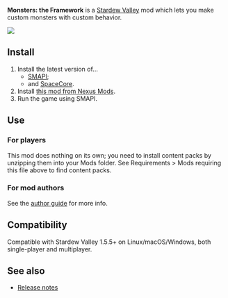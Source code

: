 ﻿**Monsters: the Framework** is a [Stardew Valley](http://stardewvalley.net/) mod which lets you
make custom monsters with custom behavior.

![](screenshot.png)

## Install
1. Install the latest version of...
   * [SMAPI](https://smapi.io);
   * and [SpaceCore](https://www.nexusmods.com/stardewvalley/mods/1348).
2. Install [this mod from Nexus Mods](http://www.nexusmods.com/stardewvalley/mods/10673).
3. Run the game using SMAPI.

## Use
### For players
This mod does nothing on its own; you need to install content packs by unzipping them into your Mods folder. See Requirements > Mods requiring this file above to find content packs.

### For mod authors
See the [author guide](author-guide.md) for more info.

## Compatibility
Compatible with Stardew Valley 1.5.5+ on Linux/macOS/Windows, both single-player and multiplayer.

## See also
* [Release notes](release-notes.md)
